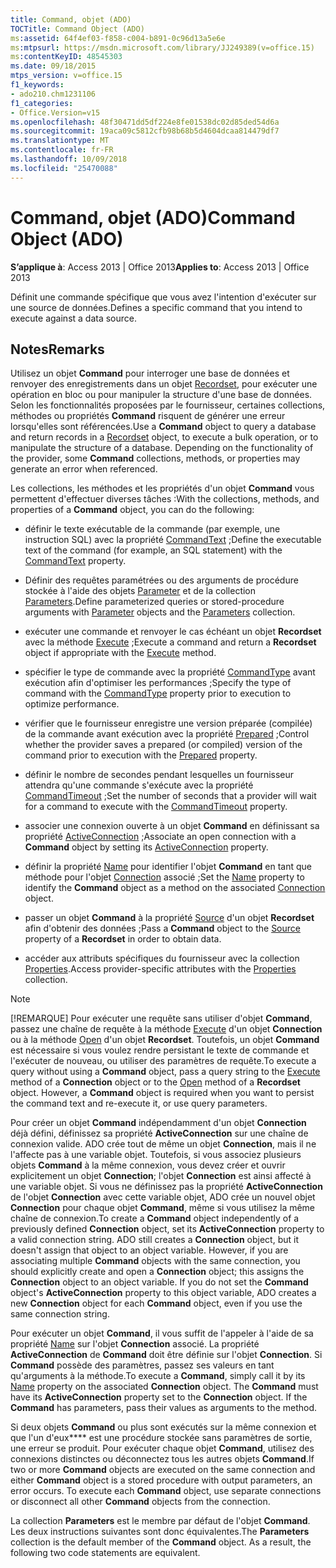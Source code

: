 ```yaml
---
title: Command, objet (ADO)
TOCTitle: Command Object (ADO)
ms:assetid: 64f4ef03-f858-c004-b891-0c96d13a5e6e
ms:mtpsurl: https://msdn.microsoft.com/library/JJ249389(v=office.15)
ms:contentKeyID: 48545303
ms.date: 09/18/2015
mtps_version: v=office.15
f1_keywords:
- ado210.chm1231106
f1_categories:
- Office.Version=v15
ms.openlocfilehash: 48f30471dd5df224e8fe01538dc02d85ded54d6a
ms.sourcegitcommit: 19aca09c5812cfb98b68b5d4604dcaa814479df7
ms.translationtype: MT
ms.contentlocale: fr-FR
ms.lasthandoff: 10/09/2018
ms.locfileid: "25470088"
---
```

# <a name="command-object-ado"></a><span data-ttu-id="d0ad9-102">Command, objet (ADO)</span><span class="sxs-lookup"><span data-stu-id="d0ad9-102">Command Object (ADO)</span></span>


<span data-ttu-id="d0ad9-103">**S’applique à**: Access 2013 | Office 2013</span><span class="sxs-lookup"><span data-stu-id="d0ad9-103">**Applies to**: Access 2013 | Office 2013</span></span>

<span data-ttu-id="d0ad9-104">Définit une commande spécifique que vous avez l'intention d'exécuter sur une source de données.</span><span class="sxs-lookup"><span data-stu-id="d0ad9-104">Defines a specific command that you intend to execute against a data source.</span></span>

## <a name="remarks"></a><span data-ttu-id="d0ad9-105">Notes</span><span class="sxs-lookup"><span data-stu-id="d0ad9-105">Remarks</span></span>

<span data-ttu-id="d0ad9-p101">Utilisez un objet **Command** pour interroger une base de données et renvoyer des enregistrements dans un objet [Recordset](recordset-object-ado.md), pour exécuter une opération en bloc ou pour manipuler la structure d'une base de données. Selon les fonctionnalités proposées par le fournisseur, certaines collections, méthodes ou propriétés **Command** risquent de générer une erreur lorsqu'elles sont référencées.</span><span class="sxs-lookup"><span data-stu-id="d0ad9-p101">Use a **Command** object to query a database and return records in a [Recordset](recordset-object-ado.md) object, to execute a bulk operation, or to manipulate the structure of a database. Depending on the functionality of the provider, some **Command** collections, methods, or properties may generate an error when referenced.</span></span>

<span data-ttu-id="d0ad9-108">Les collections, les méthodes et les propriétés d'un objet **Command** vous permettent d'effectuer diverses tâches :</span><span class="sxs-lookup"><span data-stu-id="d0ad9-108">With the collections, methods, and properties of a **Command** object, you can do the following:</span></span>

  - <span data-ttu-id="d0ad9-109">définir le texte exécutable de la commande (par exemple, une instruction SQL) avec la propriété [CommandText](commandtext-property-ado.md) ;</span><span class="sxs-lookup"><span data-stu-id="d0ad9-109">Define the executable text of the command (for example, an SQL statement) with the [CommandText](commandtext-property-ado.md) property.</span></span>

  - <span data-ttu-id="d0ad9-110">Définir des requêtes paramétrées ou des arguments de procédure stockée à l'aide des objets [Parameter](parameter-object-ado.md) et de la collection [Parameters](parameters-collection-ado.md).</span><span class="sxs-lookup"><span data-stu-id="d0ad9-110">Define parameterized queries or stored-procedure arguments with [Parameter](parameter-object-ado.md) objects and the [Parameters](parameters-collection-ado.md) collection.</span></span>

  - <span data-ttu-id="d0ad9-111">exécuter une commande et renvoyer le cas échéant un objet **Recordset** avec la méthode [Execute](https://msdn.microsoft.com/library/jj248785\(v=office.15\)) ;</span><span class="sxs-lookup"><span data-stu-id="d0ad9-111">Execute a command and return a **Recordset** object if appropriate with the [Execute](https://msdn.microsoft.com/library/jj248785\(v=office.15\)) method.</span></span>

  - <span data-ttu-id="d0ad9-112">spécifier le type de commande avec la propriété [CommandType](commandtype-property-ado.md) avant exécution afin d'optimiser les performances ;</span><span class="sxs-lookup"><span data-stu-id="d0ad9-112">Specify the type of command with the [CommandType](commandtype-property-ado.md) property prior to execution to optimize performance.</span></span>

  - <span data-ttu-id="d0ad9-113">vérifier que le fournisseur enregistre une version préparée (compilée) de la commande avant exécution avec la propriété [Prepared](prepared-property-ado.md) ;</span><span class="sxs-lookup"><span data-stu-id="d0ad9-113">Control whether the provider saves a prepared (or compiled) version of the command prior to execution with the [Prepared](prepared-property-ado.md) property.</span></span>

  - <span data-ttu-id="d0ad9-114">définir le nombre de secondes pendant lesquelles un fournisseur attendra qu'une commande s'exécute avec la propriété [CommandTimeout](commandtimeout-property-ado.md) ;</span><span class="sxs-lookup"><span data-stu-id="d0ad9-114">Set the number of seconds that a provider will wait for a command to execute with the [CommandTimeout](commandtimeout-property-ado.md) property.</span></span>

  - <span data-ttu-id="d0ad9-115">associer une connexion ouverte à un objet **Command** en définissant sa propriété [ActiveConnection](activeconnection-property-ado.md) ;</span><span class="sxs-lookup"><span data-stu-id="d0ad9-115">Associate an open connection with a **Command** object by setting its [ActiveConnection](activeconnection-property-ado.md) property.</span></span>

  - <span data-ttu-id="d0ad9-116">définir la propriété [Name](name-property-ado.md) pour identifier l'objet **Command** en tant que méthode pour l'objet [Connection](connection-object-ado.md) associé ;</span><span class="sxs-lookup"><span data-stu-id="d0ad9-116">Set the [Name](name-property-ado.md) property to identify the **Command** object as a method on the associated [Connection](connection-object-ado.md) object.</span></span>

  - <span data-ttu-id="d0ad9-117">passer un objet **Command** à la propriété [Source](source-property-ado-recordset.md) d'un objet **Recordset** afin d'obtenir des données ;</span><span class="sxs-lookup"><span data-stu-id="d0ad9-117">Pass a **Command** object to the [Source](source-property-ado-recordset.md) property of a **Recordset** in order to obtain data.</span></span>

  - <span data-ttu-id="d0ad9-118">accéder aux attributs spécifiques du fournisseur avec la collection [Properties](properties-collection-ado.md).</span><span class="sxs-lookup"><span data-stu-id="d0ad9-118">Access provider-specific attributes with the [Properties](properties-collection-ado.md) collection.</span></span>


> [!NOTE]
> <P><span data-ttu-id="d0ad9-p102">[!REMARQUE] Pour exécuter une requête sans utiliser d'objet <STRONG>Command</STRONG>, passez une chaîne de requête à la méthode <A href="https://msdn.microsoft.com/library/jj249832(v=office.15)">Execute</A> d'un objet <STRONG>Connection</STRONG> ou à la méthode <A href="open-method-ado-recordset.md">Open</A> d'un objet <STRONG>Recordset</STRONG>. Toutefois, un objet <STRONG>Command</STRONG> est nécessaire si vous voulez rendre persistant le texte de commande et l'exécuter de nouveau, ou utiliser des paramètres de requête.</span><span class="sxs-lookup"><span data-stu-id="d0ad9-p102">To execute a query without using a <STRONG>Command</STRONG> object, pass a query string to the <A href="https://msdn.microsoft.com/library/jj249832(v=office.15)">Execute</A> method of a <STRONG>Connection</STRONG> object or to the <A href="open-method-ado-recordset.md">Open</A> method of a <STRONG>Recordset</STRONG> object. However, a <STRONG>Command</STRONG> object is required when you want to persist the command text and re-execute it, or use query parameters.</span></span></P>



<span data-ttu-id="d0ad9-p103">Pour créer un objet **Command** indépendamment d'un objet **Connection** déjà défini, définissez sa propriété **ActiveConnection** sur une chaîne de connexion valide. ADO crée tout de même un objet **Connection**, mais il ne l'affecte pas à une variable objet. Toutefois, si vous associez plusieurs objets **Command** à la même connexion, vous devez créer et ouvrir explicitement un objet **Connection**; l'objet **Connection** est ainsi affecté à une variable objet. Si vous ne définissez pas la propriété **ActiveConnection** de l'objet **Connection** avec cette variable objet, ADO crée un nouvel objet **Connection** pour chaque objet **Command**, même si vous utilisez la même chaîne de connexion.</span><span class="sxs-lookup"><span data-stu-id="d0ad9-p103">To create a **Command** object independently of a previously defined **Connection** object, set its **ActiveConnection** property to a valid connection string. ADO still creates a **Connection** object, but it doesn't assign that object to an object variable. However, if you are associating multiple **Command** objects with the same connection, you should explicitly create and open a **Connection** object; this assigns the **Connection** object to an object variable. If you do not set the **Command** object's **ActiveConnection** property to this object variable, ADO creates a new **Connection** object for each **Command** object, even if you use the same connection string.</span></span>

<span data-ttu-id="d0ad9-p104">Pour exécuter un objet **Command**, il vous suffit de l'appeler à l'aide de sa propriété [Name](name-property-ado.md) sur l'objet **Connection** associé. La propriété **ActiveConnection** de **Command** doit être définie sur l'objet **Connection**. Si **Command** possède des paramètres, passez ses valeurs en tant qu'arguments à la méthode.</span><span class="sxs-lookup"><span data-stu-id="d0ad9-p104">To execute a **Command**, simply call it by its [Name](name-property-ado.md) property on the associated **Connection** object. The **Command** must have its **ActiveConnection** property set to the **Connection** object. If the **Command** has parameters, pass their values as arguments to the method.</span></span>

<span data-ttu-id="d0ad9-p105">Si deux objets **Command** ou plus sont exécutés sur la même connexion et que l'un d'eux\*\*\*\* est une procédure stockée sans paramètres de sortie, une erreur se produit. Pour exécuter chaque objet **Command**, utilisez des connexions distinctes ou déconnectez tous les autres objets **Command**.</span><span class="sxs-lookup"><span data-stu-id="d0ad9-p105">If two or more **Command** objects are executed on the same connection and either **Command** object is a stored procedure with output parameters, an error occurs. To execute each **Command** object, use separate connections or disconnect all other **Command** objects from the connection.</span></span>

<span data-ttu-id="d0ad9-p106">La collection **Parameters** est le membre par défaut de l'objet **Command**. Les deux instructions suivantes sont donc équivalentes.</span><span class="sxs-lookup"><span data-stu-id="d0ad9-p106">The **Parameters** collection is the default member of the **Command** object. As a result, the following two code statements are equivalent.</span></span>

